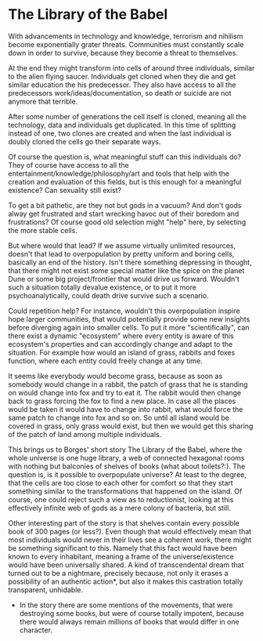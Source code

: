 The Library of the Babel
========================

With advancements in technology and knowledge, terrorism and nihilism become exponentially grater threats. Communities must constantly scale down in order to survive, because they become a threat to themselves.

At the end they might transform into cells of around three individuals, similar to the alien flying saucer. Individuals get cloned when they die and get similar education the his predecessor. They also have access to all the predecessors work/ideas/documentation, so death or suicide are not anymore that terrible. 

After some number of generations the cell itself is cloned, meaning all the technology, data and individuals get duplicated. In this time of splitting instead of one, two clones are created and when the last individual is doubly cloned the cells go their separate ways.

Of course the question is, what meaningful stuff can this individuals do? They of course have access to all the entertainment/knowledge/philosophy/art and tools that help with the creation and evaluation of this fields, but is this enough for a meaningful existence? Can sexuality still exist?

To get a bit pathetic, are they not but gods in a vacuum? And don't gods alway get frustrated and start wrecking havoc out of their boredom and frustrations? Of course good old selection might "help" here, by selecting the more stable cells.

But where would that lead? If we assume virtually unlimited resources, doesn't that lead to overpopulation by pretty uniform and boring cells, basically an end of the history. Isn't there something depressing in thought, that there might not exist some special matter like the spice on the planet Dune or some big project/frontier that would drive us forward. Wouldn't such a situation totally devalue existence, or to put it more psychoanalytically, could death drive survive such a scenario.

Could repetition help? For instance, wouldn't this overpopulation inspire hope larger communities, that would potentially provide some new insights before diverging again into smaller cells. To put it more "scientifically", can there exist a dynamic "ecosystem" where every entity is aware of this ecosystem's properties and can accordingly change and adapt to the situation. For example how would an island of grass, rabbits and foxes function, where each entity could freely change at any time.

It seems like everybody would become grass, because as soon as somebody would change in a rabbit, the patch of grass that he is standing on would change into fox and try to eat it. The rabbit would then change back to grass forcing the fox to find a new place. In case all the places would be taken it would have to change into rabbit, what would force the same patch to change into fox and so on. So until all island would be covered in grass, only grass would exist, but then we would get this sharing of the patch of land among multiple individuals.

This brings us to Borges' short story The Library of the Babel, where the whole universe is one huge library, a web of connected hexagonal rooms with nothing but balconies of shelves of books (what about toilets?:). The question is, is it possible to overpopulate universe? At least to the degree, that the cells are too close to each other for comfort so that they start something similar to the transformations that happened on the island. Of course, one could reject such a view as to reductionist, looking at this effectively infinite web of gods as a mere colony of bacteria, but still.

Other interesting part of the story is that shelves contain every possible book of 300 pages (or less?). Even though that would effectively mean that most individuals would never in their lives see a coherent work, there might be something significant to this. Namely that this fact would have been known to every inhabitant, meaning a frame of the universe/existence would have been
universally shared. A kind of transcendental dream that turned out to be a nightmare, precisely because, not only it erases a possibility of an authentic action*, but also it makes this
castration totally transparent, unhidable.


* In the story there are some mentions of the movements, that were destroying some books, but were of course totally impotent, because there would always remain millions of books that would differ in one character.








